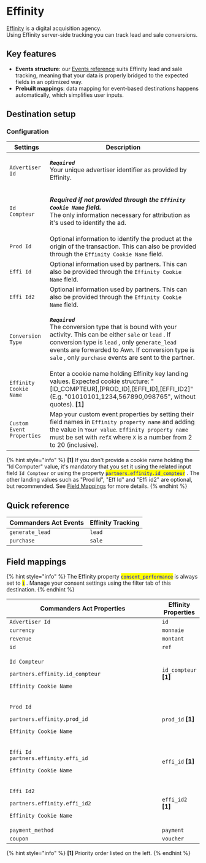 # Effinity

[Effinity](https://www.effinity.fr/) is a digital acquisition agency. \
Using Effinity server-side tracking you can track lead and sale conversions.

## Key features

* **Events structure**: our [Events reference](https://community.commandersact.com/platform-x/developers/tracking/events-reference) suits Effinity lead and sale tracking, meaning that your data is properly bridged to the expected fields in an optimized way.
* **Prebuilt mappings**: data mapping for event-based destinations happens automatically, which simplifies user inputs.

## Destination setup

### Configuration

| Settings                  | Description                                                                                                                                                                                                                                                                                                                                                                                       |
| ------------------------- | ------------------------------------------------------------------------------------------------------------------------------------------------------------------------------------------------------------------------------------------------------------------------------------------------------------------------------------------------------------------------------------------------- |
| `Advertiser Id`           | <p><em><strong><code>Required</code></strong></em> <br>Your unique advertiser identifier as provided by Effinity.</p>                                                                                                                                                                                                                                                                             |
| `Id Compteur`             | <p><em><strong>Required if not provided through the <code>Effinity Cookie Name</code>  field.</strong></em><br>The only information necessary for attribution as it's used to identify the ad.</p>                                                                                                                                                                                                |
| `Prod Id`                 | Optional information to identify the product at the origin of the transaction. This can also be provided through the `Effinity Cookie Name`  field.                                                                                                                                                                                                                                               |
| `Effi Id`                 | Optional information used by partners. This can also be provided through the `Effinity Cookie Name`  field.                                                                                                                                                                                                                                                                                       |
| `Effi Id2`                | Optional information used by partners. This can also be provided through the `Effinity Cookie Name`  field.                                                                                                                                                                                                                                                                                       |
| `Conversion Type`         | <p><em><strong><code>Required</code></strong></em>  <br>The conversion type that is bound with your activity. This can be either  <code>sale</code>  or  <code>lead</code> . If conversion type is <code>lead</code> , only  <code>generate_lead</code>  events are forwarded to Awn. If conversion type is  <code>sale</code> , only  <code>purchase</code>  events are sent to the partner.</p> |
| `Effinity Cookie Name`    | Enter a cookie name holding Effinity key landing values. Expected cookie structure: "\[ID\_COMPTEUR],\[PROD\_ID],\[EFFI\_ID],\[EFFI\_ID2]" (E.g. "01010101,1234,567890,098765", without quotes). **\[1]**                                                                                                                                                                                         |
| `Custom Event Properties` | Map your custom event properties by setting their field names in `Effinity property name`  and adding the value  in `Your value`. `Effinity property name`  must be set with `refX` where `X` is a number from 2 to 20 (inclusive).                                                                                                                                                               |



{% hint style="info" %}
**\[1]** If you don't provide a cookie name holding the "Id Computer" value, it's mandatory that you set it using the related input field `Id Compteur`  or using the property <mark style="color:blue;">`partners.effinity.id_compteur`</mark> . The other landing values such as "Prod Id", "Eff Id" and "Effi id2" are optional, but recommended. See [Field Mappings](effinity.md#field-mappings) for more details.
{% endhint %}

## Quick reference

| Commanders Act Events | Effinity Tracking |
| --------------------- | ----------------- |
| `generate_lead`       | `lead`            |
| `purchase`            | `sale`            |

## Field mappings

{% hint style="info" %}
The Effinity property <mark style="color:blue;">`consent_performance`</mark> is always set to <mark style="color:blue;">`1`</mark> . Manage your consent settings using the filter tab of this destination.
{% endhint %}

<table><thead><tr><th width="526">Commanders Act Properties</th><th>Effinity Properties</th></tr></thead><tbody><tr><td><code>Advertiser Id</code></td><td><code>id</code></td></tr><tr><td><code>currency</code></td><td><code>monnaie</code></td></tr><tr><td><code>revenue</code></td><td><code>montant</code></td></tr><tr><td><code>id</code></td><td><code>ref</code></td></tr><tr><td><p><code>Id Compteur</code></p><p><code>partners.effinity.id_compteur</code></p><p><code>Effinity Cookie Name</code> </p></td><td><code>id_compteur</code> <strong>[1]</strong></td></tr><tr><td><p><code>Prod Id</code></p><p><code>partners.effinity.prod_id</code></p><p><code>Effinity Cookie Name</code></p></td><td><code>prod_id</code> <strong>[1]</strong></td></tr><tr><td><p><code>Effi Id</code><br><code>partners.effinity.effi_id</code></p><p><code>Effinity Cookie Name</code></p></td><td><code>effi_id</code> <strong>[1]</strong></td></tr><tr><td><p><code>Effi Id2</code></p><p><code>partners.effinity.effi_id2</code></p><p><code>Effinity Cookie Name</code></p></td><td><code>effi_id2</code> <strong>[1]</strong></td></tr><tr><td><code>payment_method</code></td><td><code>payment</code></td></tr><tr><td><code>coupon</code></td><td><code>voucher</code></td></tr></tbody></table>

{% hint style="info" %}
**\[1]** Priority order listed on the left.
{% endhint %}
